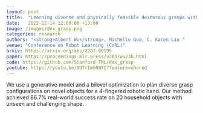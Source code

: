 ```yaml
---
layout: post
title:  "Learning diverse and physically feasible dexterous grasps with generative model and bilevel optimization"
date:   2022-12-14 12:00:00 +13:00
image: /images/dex_grasp.png
categories: research
authors: "<strong>Albert Wu</strong>, Michelle Guo, C. Karen Liu "
venue: "Conference on Robot Learning (CoRL)"
arxiv: https://arxiv.org/abs/2207.00195
paper: https://proceedings.mlr.press/v205/wu23b.html
code: https://github.com/Stanford-TML/dex_grasp
youtube: https://youtu.be/9DTrImbN99I?feature=shared
---
```

We use a generative model and a bilevel optimization to plan diverse grasp configurations on novel objects for a 4-fingered robotic hand. Our method achieved 86.7% real-world success rate on 20 household objects with unseen and challenging shape.